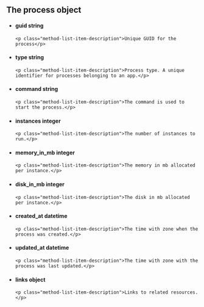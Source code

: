 <div class='no-margin'></div>

## The process object

<ul class="method-list-group">
  <li class="method-list-item">
    <h4 class="method-list-item-label">
      guid
      <span class="method-list-item-type">string</span>
    </h4>

    <p class="method-list-item-description">Unique GUID for the process</p>
  </li>
  <li class="method-list-item">
    <h4 class="method-list-item-label">
      type
      <span class="method-list-item-type">string</span>
    </h4>

    <p class="method-list-item-description">Process type. A unique identifier for processes belonging to an app.</p>
  </li>
  <li class="method-list-item">
    <h4 class="method-list-item-label">
      command
      <span class="method-list-item-type">string</span>
    </h4>

    <p class="method-list-item-description">The command is used to start the process.</p>
  </li>
  <li class="method-list-item">
    <h4 class="method-list-item-label">
      instances
      <span class="method-list-item-type">integer</span>
    </h4>

    <p class="method-list-item-description">The number of instances to run.</p>
  </li>
  <li class="method-list-item">
    <h4 class="method-list-item-label">
      memory_in_mb
      <span class="method-list-item-type">integer</span>
    </h4>

    <p class="method-list-item-description">The memory in mb allocated per instance.</p>
  </li>
  <li class="method-list-item">
    <h4 class="method-list-item-label">
      disk_in_mb
      <span class="method-list-item-type">integer</span>
    </h4>

    <p class="method-list-item-description">The disk in mb allocated per instance.</p>
  </li>
  <li class="method-list-item">
    <h4 class="method-list-item-label">
      created_at
      <span class="method-list-item-type">datetime</span>
    </h4>

    <p class="method-list-item-description">The time with zone when the process was created.</p>
  </li>
  <li class="method-list-item">
    <h4 class="method-list-item-label">
      updated_at
      <span class="method-list-item-type">datetime</span>
    </h4>

    <p class="method-list-item-description">The time with zone with the process was last updated.</p>
  </li>
  <li class="method-list-item">
    <h4 class="method-list-item-label">
      links
      <span class="method-list-item-type">object</span>
    </h4>

    <p class="method-list-item-description">Links to related resources.</p>
  </li>
</ul>

